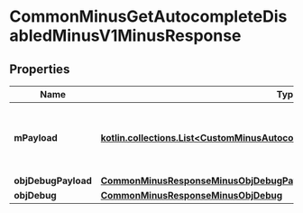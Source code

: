 
# CommonMinusGetAutocompleteDisabledMinusV1MinusResponse

## Properties
Name | Type | Description | Notes
------------ | ------------- | ------------- | -------------
**mPayload** | [**kotlin.collections.List&lt;CustomMinusAutocompleteElementDisabledMinusResponse&gt;**](CustomMinusAutocompleteElementDisabledMinusResponse.md) | Generic Autocomplete Response with a bDisabled Flag | 
**objDebugPayload** | [**CommonMinusResponseMinusObjDebugPayload**](CommonMinusResponseMinusObjDebugPayload.md) |  |  [optional]
**objDebug** | [**CommonMinusResponseMinusObjDebug**](CommonMinusResponseMinusObjDebug.md) |  |  [optional]



